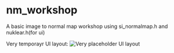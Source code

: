 # nm_workshop
A basic image to normal map workshop using si_normalmap.h and nuklear.h(for ui)

Very temporayr UI layout: 
![Very placeholder UI layout](https://i.imgur.com/9PFgM2p.jpg)
